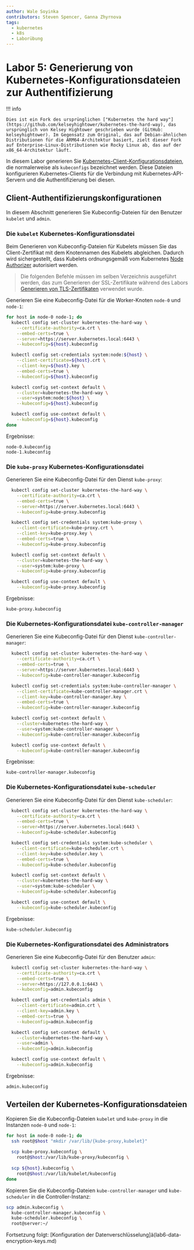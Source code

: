 ```yaml
---
author: Wale Soyinka
contributors: Steven Spencer, Ganna Zhyrnova
tags:
  - kubernetes
  - k8s
  - Laborübung
---
```


# Labor 5: Generierung von Kubernetes-Konfigurationsdateien zur Authentifizierung

!!! info

    Dies ist ein Fork des ursprünglichen ["Kubernetes the hard way"](https://github.com/kelseyhightower/kubernetes-the-hard-way), das ursprünglich von Kelsey Hightower geschrieben wurde (GitHub: kelseyhightower). Im Gegensatz zum Original, das auf Debian-ähnlichen Distributionen für die ARM64-Architektur basiert, zielt dieser Fork auf Enterprise-Linux-Distributionen wie Rocky Linux ab, das auf der x86_64-Architektur läuft.

In diesem Labor generieren Sie [Kubernetes-Client-Konfigurationsdateien](https://kubernetes.io/docs/concepts/configuration/organize-cluster-access-kubeconfig/), die normalerweise als `kubeconfigs` bezeichnet werden. Diese Dateien konfigurieren Kubernetes-Clients für die Verbindung mit Kubernetes-API-Servern und die Authentifizierung bei diesen.

## Client-Authentifizierungskonfigurationen

In diesem Abschnitt generieren Sie Kubeconfig-Dateien für den Benutzer `kubelet` und `admin`.

### Die `kubelet` Kubernetes-Konfigurationsdatei

Beim Generieren von Kubeconfig-Dateien für Kubelets müssen Sie das Client-Zertifikat mit dem Knotennamen des Kubelets abgleichen. Dadurch wird sichergestellt, dass Kubelets ordnungsgemäß vom Kubernetes [Node Authorizer](https://kubernetes.io/docs/reference/access-authn-authz/node/) autorisiert werden.

> Die folgenden Befehle müssen im selben Verzeichnis ausgeführt werden, das zum Generieren der SSL-Zertifikate während des Labors [Generieren von TLS-Zertifikaten](lab4-certificate-authority.md) verwendet wurde.

Generieren Sie eine Kubeconfig-Datei für die Worker-Knoten `node-0` und `node-1`:

```bash
for host in node-0 node-1; do
  kubectl config set-cluster kubernetes-the-hard-way \
    --certificate-authority=ca.crt \
    --embed-certs=true \
    --server=https://server.kubernetes.local:6443 \
    --kubeconfig=${host}.kubeconfig

  kubectl config set-credentials system:node:${host} \
    --client-certificate=${host}.crt \
    --client-key=${host}.key \
    --embed-certs=true \
    --kubeconfig=${host}.kubeconfig

  kubectl config set-context default \
    --cluster=kubernetes-the-hard-way \
    --user=system:node:${host} \
    --kubeconfig=${host}.kubeconfig

  kubectl config use-context default \
    --kubeconfig=${host}.kubeconfig
done
```

Ergebnisse:

```text
node-0.kubeconfig
node-1.kubeconfig
```

### Die `kube-proxy` Kubernetes-Konfigurationsdatei

Generieren Sie eine Kubeconfig-Datei für den Dienst `kube-proxy`:

```bash
  kubectl config set-cluster kubernetes-the-hard-way \
    --certificate-authority=ca.crt \
    --embed-certs=true \
    --server=https://server.kubernetes.local:6443 \
    --kubeconfig=kube-proxy.kubeconfig

  kubectl config set-credentials system:kube-proxy \
    --client-certificate=kube-proxy.crt \
    --client-key=kube-proxy.key \
    --embed-certs=true \
    --kubeconfig=kube-proxy.kubeconfig

  kubectl config set-context default \
    --cluster=kubernetes-the-hard-way \
    --user=system:kube-proxy \
    --kubeconfig=kube-proxy.kubeconfig

  kubectl config use-context default \
    --kubeconfig=kube-proxy.kubeconfig
```

Ergebnisse:

```text
kube-proxy.kubeconfig
```

### Die Kubernetes-Konfigurationsdatei `kube-controller-manager`

Generieren Sie eine Kubeconfig-Datei für den Dienst `kube-controller-manager`:

```bash
  kubectl config set-cluster kubernetes-the-hard-way \
    --certificate-authority=ca.crt \
    --embed-certs=true \
    --server=https://server.kubernetes.local:6443 \
    --kubeconfig=kube-controller-manager.kubeconfig

  kubectl config set-credentials system:kube-controller-manager \
    --client-certificate=kube-controller-manager.crt \
    --client-key=kube-controller-manager.key \
    --embed-certs=true \
    --kubeconfig=kube-controller-manager.kubeconfig

  kubectl config set-context default \
    --cluster=kubernetes-the-hard-way \
    --user=system:kube-controller-manager \
    --kubeconfig=kube-controller-manager.kubeconfig

  kubectl config use-context default \
    --kubeconfig=kube-controller-manager.kubeconfig
```

Ergebnisse:

```text
kube-controller-manager.kubeconfig
```

### Die Kubernetes-Konfigurationsdatei `kube-scheduler`

Generieren Sie eine Kubeconfig-Datei für den Dienst `kube-scheduler`:

```bash
  kubectl config set-cluster kubernetes-the-hard-way \
    --certificate-authority=ca.crt \
    --embed-certs=true \
    --server=https://server.kubernetes.local:6443 \
    --kubeconfig=kube-scheduler.kubeconfig

  kubectl config set-credentials system:kube-scheduler \
    --client-certificate=kube-scheduler.crt \
    --client-key=kube-scheduler.key \
    --embed-certs=true \
    --kubeconfig=kube-scheduler.kubeconfig

  kubectl config set-context default \
    --cluster=kubernetes-the-hard-way \
    --user=system:kube-scheduler \
    --kubeconfig=kube-scheduler.kubeconfig

  kubectl config use-context default \
    --kubeconfig=kube-scheduler.kubeconfig
```

Ergebnisse:

```text
kube-scheduler.kubeconfig
```

### Die Kubernetes-Konfigurationsdatei des Administrators

Generieren Sie eine Kubeconfig-Datei für den Benutzer `admin`:

```bash
  kubectl config set-cluster kubernetes-the-hard-way \
    --certificate-authority=ca.crt \
    --embed-certs=true \
    --server=https://127.0.0.1:6443 \
    --kubeconfig=admin.kubeconfig

  kubectl config set-credentials admin \
    --client-certificate=admin.crt \
    --client-key=admin.key \
    --embed-certs=true \
    --kubeconfig=admin.kubeconfig

  kubectl config set-context default \
    --cluster=kubernetes-the-hard-way \
    --user=admin \
    --kubeconfig=admin.kubeconfig

  kubectl config use-context default \
    --kubeconfig=admin.kubeconfig
```

Ergebnisse:

```text
admin.kubeconfig
```

## Verteilen der Kubernetes-Konfigurationsdateien

Kopieren Sie die Kubeconfig-Dateien `kubelet` und `kube-proxy` in die Instanzen `node-0` und `node-1`:

```bash
for host in node-0 node-1; do
  ssh root@$host "mkdir /var/lib/{kube-proxy,kubelet}"
  
  scp kube-proxy.kubeconfig \
    root@$host:/var/lib/kube-proxy/kubeconfig \
  
  scp ${host}.kubeconfig \
    root@$host:/var/lib/kubelet/kubeconfig
done
```

Kopieren Sie die Kubeconfig-Dateien `kube-controller-manager` und `kube-scheduler` in die Controller-Instanz:

```bash
scp admin.kubeconfig \
  kube-controller-manager.kubeconfig \
  kube-scheduler.kubeconfig \
  root@server:~/
```

Fortsetzung folgt: [Konfiguration der Datenverschlüsselung]ä(lab6-data-encryption-keys.md)
